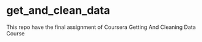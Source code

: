 # get_and_clean_data
This repo have the final assignment of Coursera Getting And Cleaning Data Course

